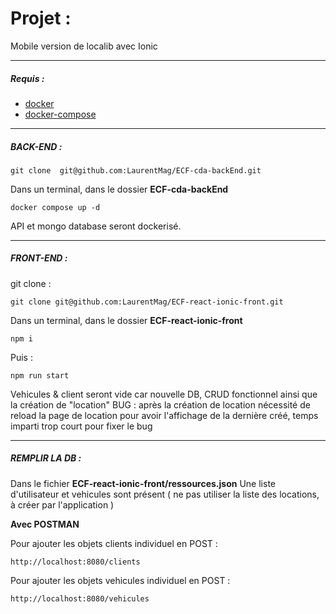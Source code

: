 # Projet :

Mobile version de localib avec Ionic

<hr />

##### Requis :

- [docker](https://docs.docker.com/get-docker/)
- [docker-compose](https://docs.docker.com/compose/install/)

<hr />

##### BACK-END :

```
git clone  git@github.com:LaurentMag/ECF-cda-backEnd.git
```

Dans un terminal, dans le dossier **ECF-cda-backEnd**

```
docker compose up -d
```

API et mongo database seront dockerisé.

<hr />

##### FRONT-END :

git clone :

```
git clone git@github.com:LaurentMag/ECF-react-ionic-front.git
```

Dans un terminal, dans le dossier **ECF-react-ionic-front**

```
npm i
```

Puis :

```
npm run start
```

Vehicules & client seront vide car nouvelle DB, CRUD fonctionnel ainsi que la création de "location"
BUG : après la création de location nécessité de reload la page de location pour avoir l'affichage de la dernière créé, temps imparti trop court pour fixer le bug

<hr />

##### REMPLIR LA DB :

Dans le fichier **ECF-react-ionic-front/ressources.json**
Une liste d'utilisateur et vehicules sont présent ( ne pas utiliser la liste des locations, à créer par l'application )

**Avec POSTMAN**

Pour ajouter les objets clients individuel en POST :

```
http://localhost:8080/clients
```

Pour ajouter les objets vehicules individuel en POST :

```
http://localhost:8080/vehicules
```
